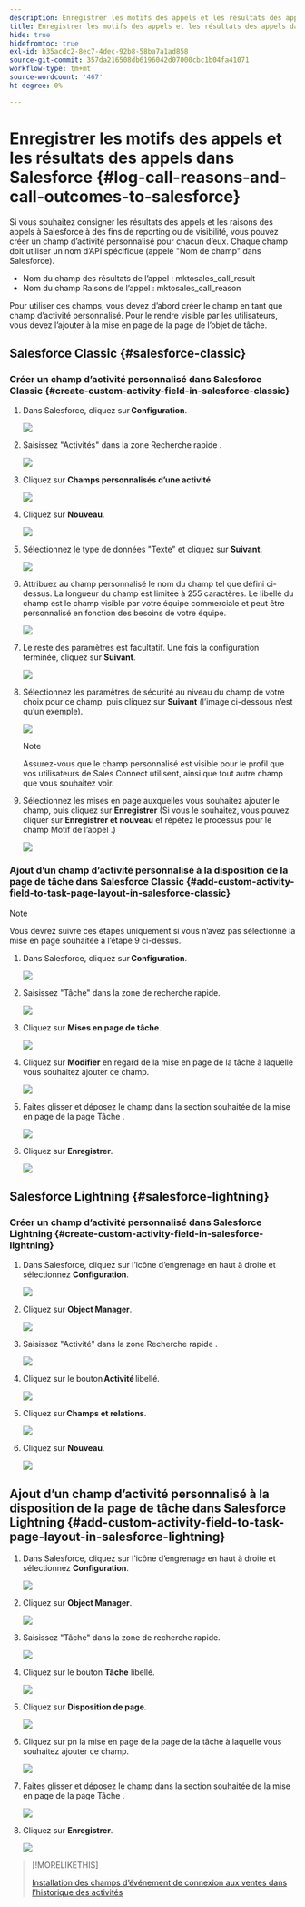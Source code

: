 ```yaml
---
description: Enregistrer les motifs des appels et les résultats des appels dans Salesforce - Documents Marketo - Documentation du produit
title: Enregistrer les motifs des appels et les résultats des appels dans Salesforce
hide: true
hidefromtoc: true
exl-id: b35acdc2-8ec7-4dec-92b8-58ba7a1ad858
source-git-commit: 357da216508db6196042d07000cbc1b04fa41071
workflow-type: tm+mt
source-wordcount: '467'
ht-degree: 0%

---
```


# Enregistrer les motifs des appels et les résultats des appels dans Salesforce {#log-call-reasons-and-call-outcomes-to-salesforce}

Si vous souhaitez consigner les résultats des appels et les raisons des appels à Salesforce à des fins de reporting ou de visibilité, vous pouvez créer un champ d’activité personnalisé pour chacun d’eux. Chaque champ doit utiliser un nom d’API spécifique (appelé &quot;Nom de champ&quot; dans Salesforce).

* Nom du champ des résultats de l’appel : mktosales_call_result
* Nom du champ Raisons de l’appel : mktosales_call_reason

Pour utiliser ces champs, vous devez d’abord créer le champ en tant que champ d’activité personnalisé. Pour le rendre visible par les utilisateurs, vous devez l’ajouter à la mise en page de la page de l’objet de tâche.

## Salesforce Classic {#salesforce-classic}

### Créer un champ d’activité personnalisé dans Salesforce Classic  {#create-custom-activity-field-in-salesforce-classic}

1. Dans Salesforce, cliquez sur **Configuration**.

   ![](assets/log-call-reasons-and-call-outcomes-to-salesforce-1.png)

1. Saisissez &quot;Activités&quot; dans la zone Recherche rapide .

   ![](assets/log-call-reasons-and-call-outcomes-to-salesforce-2.png)

1. Cliquez sur **Champs personnalisés d’une activité**.

   ![](assets/log-call-reasons-and-call-outcomes-to-salesforce-3.png)

1. Cliquez sur **Nouveau**.

   ![](assets/log-call-reasons-and-call-outcomes-to-salesforce-4.png)

1. Sélectionnez le type de données &quot;Texte&quot; et cliquez sur **Suivant**.

   ![](assets/log-call-reasons-and-call-outcomes-to-salesforce-5.png)

1. Attribuez au champ personnalisé le nom du champ tel que défini ci-dessus. La longueur du champ est limitée à 255 caractères. Le libellé du champ est le champ visible par votre équipe commerciale et peut être personnalisé en fonction des besoins de votre équipe.

   ![](assets/log-call-reasons-and-call-outcomes-to-salesforce-6.png)

1. Le reste des paramètres est facultatif. Une fois la configuration terminée, cliquez sur **Suivant**.

   ![](assets/log-call-reasons-and-call-outcomes-to-salesforce-7.png)

1. Sélectionnez les paramètres de sécurité au niveau du champ de votre choix pour ce champ, puis cliquez sur **Suivant** (l’image ci-dessous n’est qu’un exemple).

   ![](assets/log-call-reasons-and-call-outcomes-to-salesforce-8.png)

   >[!NOTE]
   >
   >Assurez-vous que le champ personnalisé est visible pour le profil que vos utilisateurs de Sales Connect utilisent, ainsi que tout autre champ que vous souhaitez voir.

1. Sélectionnez les mises en page auxquelles vous souhaitez ajouter le champ, puis cliquez sur **Enregistrer** (Si vous le souhaitez, vous pouvez cliquer sur **Enregistrer et nouveau** et répétez le processus pour le champ Motif de l’appel .)

   ![](assets/log-call-reasons-and-call-outcomes-to-salesforce-9.png)

### Ajout d’un champ d’activité personnalisé à la disposition de la page de tâche dans Salesforce Classic {#add-custom-activity-field-to-task-page-layout-in-salesforce-classic}

>[!NOTE]
>
>Vous devrez suivre ces étapes uniquement si vous n’avez pas sélectionné la mise en page souhaitée à l’étape 9 ci-dessus.

1. Dans Salesforce, cliquez sur **Configuration**.

   ![](assets/log-call-reasons-and-call-outcomes-to-salesforce-10.png)

1. Saisissez &quot;Tâche&quot; dans la zone de recherche rapide.

   ![](assets/log-call-reasons-and-call-outcomes-to-salesforce-11.png)

1. Cliquez sur **Mises en page de tâche**.

   ![](assets/log-call-reasons-and-call-outcomes-to-salesforce-12.png)

1. Cliquez sur **Modifier** en regard de la mise en page de la tâche à laquelle vous souhaitez ajouter ce champ.

   ![](assets/log-call-reasons-and-call-outcomes-to-salesforce-13.png)

1. Faites glisser et déposez le champ dans la section souhaitée de la mise en page de la page Tâche .

   ![](assets/log-call-reasons-and-call-outcomes-to-salesforce-14.png)

1. Cliquez sur **Enregistrer**.

   ![](assets/log-call-reasons-and-call-outcomes-to-salesforce-15.png)

## Salesforce Lightning {#salesforce-lightning}

### Créer un champ d’activité personnalisé dans Salesforce Lightning {#create-custom-activity-field-in-salesforce-lightning}

1. Dans Salesforce, cliquez sur l’icône d’engrenage en haut à droite et sélectionnez **Configuration**.

   ![](assets/log-call-reasons-and-call-outcomes-to-salesforce-16.png)

1. Cliquez sur **Object Manager**.

   ![](assets/log-call-reasons-and-call-outcomes-to-salesforce-17.png)

1. Saisissez &quot;Activité&quot; dans la zone Recherche rapide .

   ![](assets/log-call-reasons-and-call-outcomes-to-salesforce-18.png)

1. Cliquez sur le bouton **Activité** libellé.

   ![](assets/log-call-reasons-and-call-outcomes-to-salesforce-19.png)

1. Cliquez sur **Champs et relations**.

   ![](assets/log-call-reasons-and-call-outcomes-to-salesforce-20.png)

1. Cliquez sur **Nouveau**.

   ![](assets/log-call-reasons-and-call-outcomes-to-salesforce-21.png)

## Ajout d’un champ d’activité personnalisé à la disposition de la page de tâche dans Salesforce Lightning {#add-custom-activity-field-to-task-page-layout-in-salesforce-lightning}

1. Dans Salesforce, cliquez sur l’icône d’engrenage en haut à droite et sélectionnez **Configuration**.

   ![](assets/log-call-reasons-and-call-outcomes-to-salesforce-22.png)

1. Cliquez sur **Object Manager**.

   ![](assets/log-call-reasons-and-call-outcomes-to-salesforce-23.png)

1. Saisissez &quot;Tâche&quot; dans la zone de recherche rapide.

   ![](assets/log-call-reasons-and-call-outcomes-to-salesforce-24.png)

1. Cliquez sur le bouton **Tâche** libellé.

   ![](assets/log-call-reasons-and-call-outcomes-to-salesforce-25.png)

1. Cliquez sur **Disposition de page**.

   ![](assets/log-call-reasons-and-call-outcomes-to-salesforce-26.png)

1. Cliquez sur pn la mise en page de la page de la tâche à laquelle vous souhaitez ajouter ce champ.

   ![](assets/log-call-reasons-and-call-outcomes-to-salesforce-27.png)

1. Faites glisser et déposez le champ dans la section souhaitée de la mise en page de la page Tâche .

   ![](assets/log-call-reasons-and-call-outcomes-to-salesforce-28.png)

1. Cliquez sur **Enregistrer**.

   ![](assets/log-call-reasons-and-call-outcomes-to-salesforce-29.png)

>[!MORELIKETHIS]
>
>[Installation des champs d’événement de connexion aux ventes dans l’historique des activités](/help/marketo/product-docs/marketo-sales-connect/crm/salesforce-customization/install-sales-connect-event-fields-on-activity-history.md)
